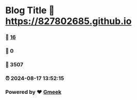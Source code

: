# Blog Title :link: https://827802685.github.io 
### :page_facing_up: [16](https://827802685.github.io/tag.html) 
### :speech_balloon: 0 
### :hibiscus: 3507 
### :alarm_clock: 2024-08-17 13:52:15 
### Powered by :heart: [Gmeek](https://github.com/Meekdai/Gmeek)
